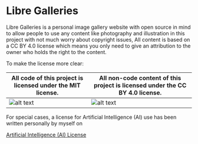 # Libre Galleries

Libre Galleries is a personal image gallery website with open source in mind to allow people to use any content like photography and illustration in this project with not much worry about copyright issues, All content is based on a CC BY 4.0 license which means you only need to give an attribution to the owner who holds the right to the content.

To make the license more clear:

| All code of this project is licensed under the MIT license. | All non-code content of this project is licensed under the CC BY 4.0 license. |
| ----------- | ----------- |
| ![alt text](https://upload.wikimedia.org/wikipedia/commons/0/0c/MIT_logo.svg) | ![alt text](https://upload.wikimedia.org/wikipedia/commons/7/7a/CreativeCommons_logo_trademark.svg) |

For special cases, a license for Artificial Intelligence (AI) use has been written personally by myself on

[Artificial Intelligence (AI) License]([https://www.example.com](https://github.com/libregalleries/libregalleries.github.io/blob/main/artificial-intellegent_license)https://github.com/libregalleries/libregalleries.github.io/blob/main/artificial-intellegent_license)
